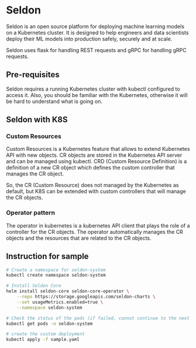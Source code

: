 # Seldon

Seldon is an open source platform for deploying machine learning models on a Kubernetes cluster.
It is designed to help engineers and data scientists deploy their ML models into production safely, securely and at scale.

Seldon uses flask for handling REST requests and gRPC for handling gRPC requests.

## Pre-requisites

Seldon requires a running Kubernetes cluster with kubectl configured to access it.
Also, you should be familiar with the Kubernetes, otherwise it will be hard to understand what is going on.

## Seldon with K8S

### Custom Resources

Custom Resources is a Kubernetes feature that allows to extend Kubernetes API with new objects.
CR objects are stored in the Kubernetes API server and can be managed using kubectl.
CRD (Custom Resource Definition) is a definition of a new CR object which defines the custom controller that manages the CR object.

So, the CR (Custom Resource) does not managed by the Kubernetes as default, but K8S can be extended with custom controllers that will manage the CR objects.

### Operator pattern

The operator in kubernetes is a kubernetes API client that plays the role of a controller for the CR objects.
The operator automatically manages the CR objects and the resources that are related to the CR objects.

## Instruction for sample

```bash
# Create a namespace for seldon-system
kubectl create namespace seldon-system

# Install Seldon Core
helm install seldon-core seldon-core-operator \
    --repo https://storage.googleapis.com/seldon-charts \
    --set usageMetrics.enabled=true \
    --namespace seldon-system

# Check the status of the pods (if failed, cannot continue to the next step)
kubectl get pods -n seldon-system

# create the custom deployment
kubectl apply -f sample.yaml
```
